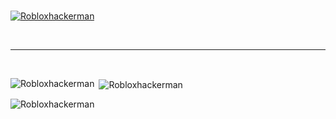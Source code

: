 </br>
<p align="left"> <a href="https://github.com/ryo-ma/github-profile-trophy"><img src="https://github-profile-trophy.vercel.app/?username=Robloxhackerman" alt="Robloxhackerman" /></a> </p>
</br>
<hr>
<br>
<p><img align="left" src="https://github-readme-stats.vercel.app/api/top-langs?username=Robloxhackerman&show_icons=true&locale=en&layout=compact" alt="Robloxhackerman" /></p>

<p>&nbsp;<img align="center" src="https://github-readme-stats.vercel.app/api?username=Robloxhackerman&show_icons=true&locale=en" alt="Robloxhackerman" /></p>

<p><img align="center" src="https://github-readme-streak-stats.herokuapp.com/?user=Robloxhackerman&" alt="Robloxhackerman" /></p>
